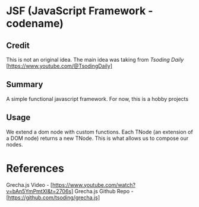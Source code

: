 # JSF (JavaScript Framework - codename)

## Credit

This is not an original idea. The main idea was taking from _Tsoding Daily_ [https://www.youtube.com/@TsodingDaily]

## Summary

A simple functional javascript framework. For now, this is a hobby projects

## Usage

We extend a dom node with custom functions. Each TNode (an extension of a DOM node) returns a new TNode. This
is what allows us to compose our nodes.

# References

Grecha.js Video - [https://www.youtube.com/watch?v=bAn5YmPmtXI&t=2706s]
Grecha.js Github Repo - [https://github.com/tsoding/grecha.js]
